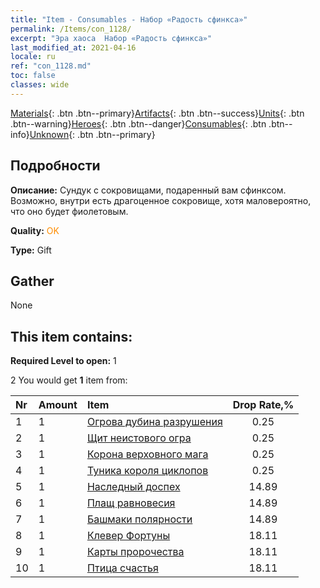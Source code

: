 ```yaml
---
title: "Item - Consumables - Набор «Радость сфинкса»"
permalink: /Items/con_1128/
excerpt: "Эра хаоса  Набор «Радость сфинкса»"
last_modified_at: 2021-04-16
locale: ru
ref: "con_1128.md"
toc: false
classes: wide
---
```

 [Materials](/ru/Items/){: .btn .btn--primary}[Artifacts](/ru/Items/Artifacts/){: .btn .btn--success}[Units](/ru/Items/Units/){: .btn .btn--warning}[Heroes](/ru/Items/Heroes/){: .btn .btn--danger}[Consumables](/ru/Items/Consumables/){: .btn .btn--info}[Unknown](/ru/Items/Unknown/){: .btn .btn--primary}

## Подробности
 **Описание:** Сундук с сокровищами, подаренный вам сфинксом. Возможно, внутри есть драгоценное сокровище, хотя маловероятно, что оно будет фиолетовым.

 **Quality:** <span style="color: #FF8C00">OK</span>

 **Type:** Gift

## Gather

  None

## This item contains:

 **Required Level to open:** 1

 2 You would get **1** item  from:

  | Nr | Amount |     Item    | Drop Rate,% |
  |:---|:-------|:------------|:---------:|
  | 1 | 1 | [Огрова дубина разрушения](/ru/Items/art_125/) | 0.25 | 
  | 2 | 1 | [Щит неистового огра](/ru/Items/art_126/) | 0.25 | 
  | 3 | 1 | [Корона верховного мага](/ru/Items/art_127/) | 0.25 | 
  | 4 | 1 | [Туника короля циклопов](/ru/Items/art_128/) | 0.25 | 
  | 5 | 1 | [Наследный доспех](/ru/Items/art_118/) | 14.89 | 
  | 6 | 1 | [Плащ равновесия](/ru/Items/art_119/) | 14.89 | 
  | 7 | 1 | [Башмаки полярности](/ru/Items/art_120/) | 14.89 | 
  | 8 | 1 | [Клевер Фортуны](/ru/Items/art_109/) | 18.11 | 
  | 9 | 1 | [Карты пророчества](/ru/Items/art_110/) | 18.11 | 
  | 10 | 1 | [Птица счастья](/ru/Items/art_111/) | 18.11 | 
